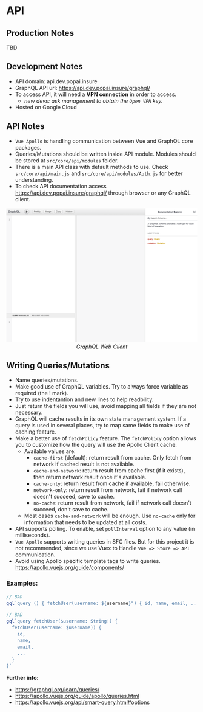 # API

## Production Notes

TBD

## Development Notes

* API domain: api.dev.popai.insure
* GraphQL API url: https://api.dev.popai.insure/graphql/
* To access API, it will need a **VPN connection** in order to access.
  * *new devs: ask management to obtain the `Open VPN` key.*
* Hosted on Google Cloud

## API Notes

* `Vue Apollo` is handling communication between Vue and GraphQL core packages.
* Queries/Mutations should be written inside API module. Modules should be stored at `src/core/api/modules` folder.
* There is a main API class with default methods to use. Check `src/core/api/main.js` and `src/core/api/modules/Auth.js` for better understanding.
* To check API documentation access https://api.dev.popai.insure/graphql/ through browser or any GraphQL client.

<div align="center" style="margin: 15px 0;">
<img src="./images/graphql-web-client.png"><br>
<em>GraphQL Web Client</em>
</div>

## Writing Queries/Mutations

* Name queries/mutations.
* Make good use of GraphQL variables. Try to always force variable as required (the ! mark).
* Try to use indentantion and new lines to help readbility.
* Just return the fields you will use, avoid mapping all fields if they are not necessary.
* GraphQL will cache results in its own state management system. If a query is used in several places, try to map same fields to make use of caching feature.
* Make a better use of `fetchPolicy` feature. The `fetchPolicy` option allows you to customize how the query will use the Apollo Client cache.
  * Available values are:
    * `cache-first` (default): return result from cache. Only fetch from network if cached result is not available.
    * `cache-and-network`: return result from cache first (if it exists), then return network result once it's available.
    * `cache-only`: return result from cache if available, fail otherwise.
    * `network-only`: return result from network, fail if network call doesn't succeed, save to cache.
    * `no-cache`: return result from network, fail if network call doesn't succeed, don't save to cache.
  * Most cases `cache-and-network` will be enough. Use `no-cache` only for information that needs to be updated at all costs.
* API supports polling. To enable, set `pollInterval` option to any value (in milliseconds).
* `Vue Apollo` supports writing queries in SFC files. But for this project it is not recommended, since we use Vuex to Handle `Vue => Store => API` communication.
* Avoid using Apollo specific template tags to write queries. https://apollo.vuejs.org/guide/components/

### Examples:

```js
// BAD
gql`query () { fetchUser(username: ${username}") { id, name, email, ... } }`
```

```js
// BAD
gql`query fetchUser($username: String!) {
  fetchUser(username: $username)) {
    id,
    name,
    email,
    ...
  }
}`
```

**Further info:**

* https://graphql.org/learn/queries/
* https://apollo.vuejs.org/guide/apollo/queries.html
* https://apollo.vuejs.org/api/smart-query.html#options
